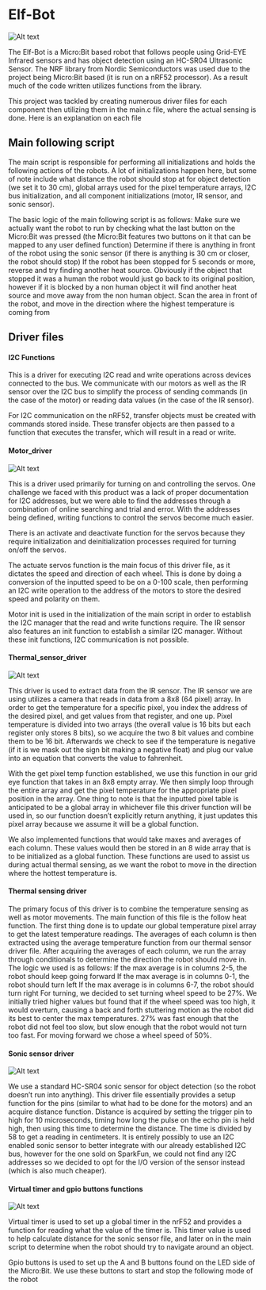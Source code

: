 # Elf-Bot
![Alt text](Media/IMG_1823.JPG?raw=true "Elf Bot!")

The Elf-Bot is a Micro:Bit based robot that follows people using Grid-EYE Infrared sensors and has object detection using an HC-SR04 Ultrasonic Sensor.
The NRF library from Nordic Semiconductors was used due to the project being Micro:Bit based (it is run on a nRF52 processor). As a result much of the code written utilizes functions from the library.

This project was tackled by creating numerous driver files for each component then utilizing them in the main.c file, where the actual sensing is done. Here is an explanation on each file

## Main following script
The main script is responsible for performing all initializations and holds the following actions of the robots. A lot of initializations happen here, but some of note include what distance the robot should stop at for object detection (we set it to 30 cm), global arrays used for the pixel temperature arrays, I2C bus initialization, and all component initializations (motor, IR sensor, and sonic sensor). 

The basic logic of the main following script is as follows:
Make sure we actually want the robot to run by checking what the last button on the Micro:Bit was pressed (the Micro:Bit features two buttons on it that can be mapped to any user defined function)
Determine if there is anything in front of the robot using the sonic sensor (if there is anything is 30 cm or closer, the robot should stop)
If the robot has been stopped for 5 seconds or more, reverse and try finding another heat source. Obviously if the object that stopped it was a human the robot would just go back to its original position, however if it is blocked by a non human object it will find another heat source and move away from the non human object.
Scan the area in front of the robot, and move in the direction where the highest temperature is coming from

## Driver files

#### I2C Functions
This is a driver for executing I2C read and write operations across devices connected to the bus. We communicate with our motors as well as the IR sensor over the I2C bus to simplify the process of sending commands (in the case of the motor) or reading data values (in the case of the IR sensor). 

For I2C communication on the nRF52, transfer objects must be created with commands stored inside. These transfer objects are then passed to a function that executes the transfer, which will result in a read or write.

#### Motor_driver
![Alt text](Media/motors.jpg?raw=true "SparkFun Hobby Gearmotor")

This is a driver used primarily for turning on and controlling the servos. One challenge we faced with this product was a lack of proper documentation for I2C addresses, but we were able to find the addresses through a combination of online searching and trial and error. With the addresses being defined, writing functions to control the servos become much easier. 

There is an activate and deactivate function for the servos because they require initialization and deinitialization processes required for turning on/off the servos. 

The actuate servos function is the main focus of this driver file, as it dictates the speed and direction of each wheel. This is done by doing a conversion of the inputted speed to be on a 0-100 scale, then performing an I2C write operation to the address of the motors to store the desired speed and polarity on them.

Motor init is used in the initialization of the main script in order to establish the I2C manager that the read and write functions require. The IR sensor also features an init function to establish a similar I2C manager. Without these init functions, I2C communication is not possible.

#### Thermal_sensor_driver
![Alt text](Media/IR_sensor.jpg?raw=true "SparkFun Grid-EYE Infrared Array Breakout - AMG8833 (Qwiic)")

This driver is used to extract data from the IR sensor. The IR sensor we are using utilizes a camera that reads in data from a 8x8 (64 pixel) array. In order to get the temperature for a specific pixel, you index the address of the desired pixel, and get values from that register, and one up. Pixel temperature is divided into two arrays (the overall value is 16 bits but each register only stores 8 bits), so we acquire the two 8 bit values and combine them to be 16 bit. Afterwards we check to see if the temperature is negative (if it is we mask out the sign bit making a negative float) and plug our value into an equation that converts the value to fahrenheit.

With the get pixel temp function established, we use this function in our grid eye function that takes in an 8x8 empty array. We then simply loop through the entire array and get the pixel temperature for the appropriate pixel position in the array. One thing to note is that the inputted pixel table is anticipated to be a global array in whichever file this driver function will be used in, so our function doesn’t explicitly return anything, it just updates this pixel array because we assume it will be a global function. 

We also implemented functions that would take maxes and averages of each column. These values would then be stored in an 8 wide array that is to be initialized as a global function. These functions are used to assist us during actual thermal sensing, as we want the robot to move in the direction where the hottest temperature is.

#### Thermal sensing driver
The primary focus of this driver is to combine the temperature sensing as well as motor movements. The main function of this file is the follow heat function. The first thing done is to update our global temperature pixel array to get the latest temperature readings. The averages of each column is then extracted using the average temperature function from our thermal sensor driver file. After acquiring the averages of each column, we run the array through conditionals to determine the direction the robot should move in. The logic we used is as follows:
If the max average is in columns 2-5, the robot should keep going forward
If the max average is in columns 0-1, the robot should turn left
If the max average is in columns 6-7, the robot should turn right
For turning, we decided to set turning wheel speed to be 27%. We initially tried higher values but found that if the wheel speed was too high, it would overturn, causing a back and forth stuttering motion as the robot did its best to center the max temperatures. 27% was fast enough that the robot did not feel too slow, but slow enough that the robot would not turn too fast. For moving forward we chose a wheel speed of 50%. 

#### Sonic sensor driver
![Alt text](Media/sonic_sensor.jpg?raw=true "Ultrasonic Distance Sensor - HC-SR04")

We use a standard HC-SR04 sonic sensor for object detection (so the robot doesn’t run into anything). This driver file essentially provides a setup function for the pins (similar to what had to be done for the motors) and an acquire distance function. Distance is acquired by setting the trigger pin to high for 10 microseconds, timing how long the pulse on the echo pin is held high, then using this time to determine the distance. The time is divided by 58 to get a reading in centimeters. It is entirely possibly to use an I2C enabled sonic sensor to better integrate with our already established I2C bus, however for the one sold on SparkFun, we could not find any I2C addresses so we decided to opt for the I/O version of the sensor instead (which is also much cheaper).

#### Virtual timer and gpio buttons functions
![Alt text](Media/microbit.jpg?raw=true "Microbit buttons")

Virtual timer is used to set up a global timer in the nrF52 and provides a function for reading what the value of the timer is. This timer value is used to help calculate distance for the sonic sensor file, and later on in the main script to determine when the robot should try to navigate around an object.

Gpio buttons is used to set up the A and B buttons found on the LED side of the Micro:Bit. We use these buttons to start and stop the following mode of the robot

